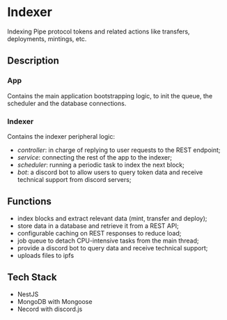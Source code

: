 # Indexer
Indexing Pipe protocol tokens and related actions like transfers, deployments, mintings, etc.

## Description
### App
Contains the main application bootstrapping logic, to init the queue, the scheduler and the database connections.

### Indexer
Contains the indexer peripheral logic:
* *controller*: in charge of replying to user requests to the REST endpoint;
* *service*: connecting the rest of the app to the indexer;
* *scheduler*: running a periodic task to index the next block;
* *bot*: a discord bot to allow users to query token data and receive technical support from discord servers;

## Functions
* index blocks and extract relevant data (mint, transfer and deploy);
* store data in a database and retrieve it from a REST API;
* configurable caching on REST responses to reduce load;
* job queue to detach CPU-intensive tasks from the main thread;
* provide a discord bot to query data and receive technical support;
* uploads files to ipfs

## Tech Stack
- NestJS
- MongoDB with Mongoose
- Necord with discord.js
